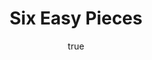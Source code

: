 ---
title: "Six Easy Pieces"
bookCover: "/assets/book-covers/six-easy-pieces.jpg"
slug: "six-easy-pieces"
bookAuthor: "Richard Feynman"
rating: 10
done: false
tags: []
summary: false
detailesNotes: false
amazonLink: ""
author:
  name: Rico Trebeljahr
  picture: "/assets/blog/profile.jpeg"
---